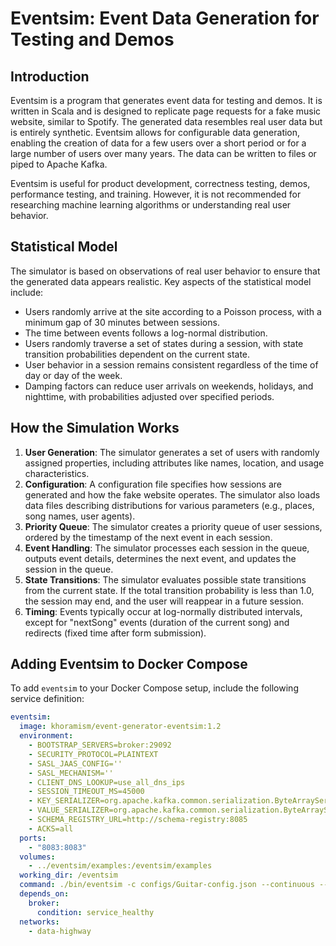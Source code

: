 # Eventsim: Event Data Generation for Testing and Demos

## Introduction

Eventsim is a program that generates event data for testing and demos. 
It is written in Scala and is designed to replicate page requests for a fake music website, similar to Spotify. 
The generated data resembles real user data but is entirely synthetic. Eventsim allows for configurable data generation, enabling the creation of data for a few users over a short period or for a large number of users over many years. The data can be written to files or piped to Apache Kafka.

Eventsim is useful for product development, correctness testing, demos, performance testing, and training. 
However, it is not recommended for researching machine learning algorithms or understanding real user behavior.

## Statistical Model

The simulator is based on observations of real user behavior to ensure that the generated data appears realistic. Key aspects of the statistical model include:

- Users randomly arrive at the site according to a Poisson process, with a minimum gap of 30 minutes between sessions.
- The time between events follows a log-normal distribution.
- Users randomly traverse a set of states during a session, with state transition probabilities dependent on the current state.
- User behavior in a session remains consistent regardless of the time of day or day of the week.
- Damping factors can reduce user arrivals on weekends, holidays, and nighttime, with probabilities adjusted over specified periods.

## How the Simulation Works

1. **User Generation**: The simulator generates a set of users with randomly assigned properties, including attributes like names, location, and usage characteristics.
2. **Configuration**: A configuration file specifies how sessions are generated and how the fake website operates. The simulator also loads data files describing distributions for various parameters (e.g., places, song names, user agents).
3. **Priority Queue**: The simulator creates a priority queue of user sessions, ordered by the timestamp of the next event in each session.
4. **Event Handling**: The simulator processes each session in the queue, outputs event details, determines the next event, and updates the session in the queue.
5. **State Transitions**: The simulator evaluates possible state transitions from the current state. If the total transition probability is less than 1.0, the session may end, and the user will reappear in a future session.
6. **Timing**: Events typically occur at log-normally distributed intervals, except for "nextSong" events (duration of the current song) and redirects (fixed time after form submission).

## Adding Eventsim to Docker Compose

To add `eventsim` to your Docker Compose setup, include the following service definition:

```yaml
eventsim:
  image: khoramism/event-generator-eventsim:1.2
  environment:
    - BOOTSTRAP_SERVERS=broker:29092
    - SECURITY_PROTOCOL=PLAINTEXT
    - SASL_JAAS_CONFIG=''
    - SASL_MECHANISM=''
    - CLIENT_DNS_LOOKUP=use_all_dns_ips
    - SESSION_TIMEOUT_MS=45000
    - KEY_SERIALIZER=org.apache.kafka.common.serialization.ByteArraySerializer
    - VALUE_SERIALIZER=org.apache.kafka.common.serialization.ByteArraySerializer
    - SCHEMA_REGISTRY_URL=http://schema-registry:8085
    - ACKS=all
  ports:
    - "8083:8083"
  volumes:
    - ../eventsim/examples:/eventsim/examples
  working_dir: /eventsim
  command: ./bin/eventsim -c configs/Guitar-config.json --continuous --from 200 --nusers 2000 -k 1
  depends_on:
    broker:
      condition: service_healthy
  networks:
    - data-highway

